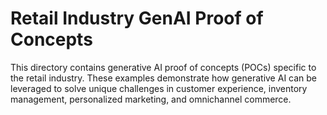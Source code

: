 # Retail Industry GenAI Proof of Concepts

This directory contains generative AI proof of concepts (POCs) specific to the retail industry. These examples demonstrate how generative AI can be leveraged to solve unique challenges in customer experience, inventory management, personalized marketing, and omnichannel commerce.
